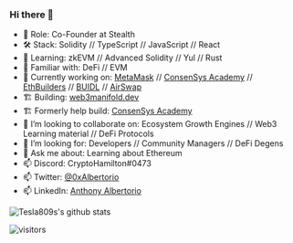 ### Hi there 👋

<!--
**tesla809/tesla809** is a ✨ _special_ ✨ repository because its `README.md` (this file) appears on your GitHub profile.
-->
- 🔭  Role: Co-Founder at Stealth
- 🛠  Stack: Solidity // TypeScript // JavaScript // React
- 📖  Learning: zkEVM // Advanced Solidity // Yul // Rust
- 🤹‍ Familiar with: DeFi // EVM 
- 🎯  Currently working on: [MetaMask](https://metamask.io/) // [ConsenSys Academy](https://learn.consensys.net/index) // [EthBuilders](https://www.meetup.com/ethbuilders/) // [BUIDL](https://www.meetup.com/pro/BUIDL/) // [AirSwap](https://github.com/airswap)
- 🏗️  Building: [web3manifold.dev](https://www.web3manifold.dev/)
- 🏗️  Formerly help build: [ConsenSys Academy](https://github.com/ConsenSys-Academy/Blockchain-Developer-Bootcamp)
- 🏓  I’m looking to collaborate on: Ecosystem Growth Engines // Web3 Learning material // DeFi Protocols
- 🔮  I’m looking for: Developers // Community Managers // DeFi Degens
- 💬  Ask me about: Learning about Ethereum
- 📫  Discord: CryptoHamilton#0473
- 📫  Twitter: [@0xAlbertorio](https://twitter.com/0xAlbertorio)
- 📫  LinkedIn: [Anthony Albertorio](https://www.linkedin.com/in/anthonyalbertorio/)

![Tesla809s's github stats](https://github-readme-stats.vercel.app/api?username=tesla809&show_icons=true&theme=tokyonight)


![visitors](https://visitor-badge.glitch.me/badge?page_id=tesla809)

